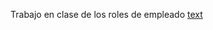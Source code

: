 Trabajo en clase de los roles de empleado 
[text](https://www.figma.com/file/j8YXihGREUbjcFZzPBiFWC/Untitled?type=design&node-id=0%3A1&mode=design&t=9RoWArNH0gSefMYz-1)